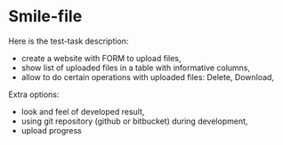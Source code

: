 # Smile-file

Here is the test-task description:
* create a website with FORM to upload files,
* show list of uploaded files in a table with informative columns,
* allow to do certain operations with uploaded files: Delete, Download,

Extra options:
* look and feel of developed result,
* using git repository (github or bitbucket) during development,
* upload progress
